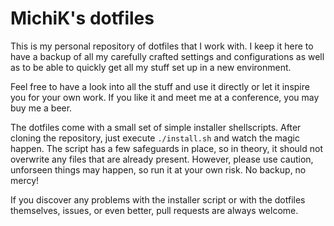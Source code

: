 MichiK's dotfiles
=================

This is my personal repository of dotfiles that I work with. I keep it here to
have a backup of all my carefully crafted settings and configurations as well
as to be able to quickly get all my stuff set up in a new environment.

Feel free to have a look into all the stuff and use it directly or let it
inspire you for your own work. If you like it and meet me at a conference,
you may buy me a beer.

The dotfiles come with a small set of simple installer shellscripts. After
cloning the repository, just execute `./install.sh` and watch the magic happen.
The script has a few safeguards in place, so in theory, it should not overwrite
any files that are already present. However, please use caution, unforseen
things may happen, so run it at your own risk. No backup, no mercy!

If you discover any problems with the installer script or with the dotfiles
themselves, issues, or even better, pull requests are always welcome.
